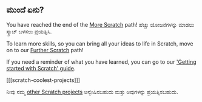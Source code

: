 ## ಮುಂದೆ ಏನು?

You have reached the end of the [More Scratch](https://projects.raspberrypi.org/en/pathways/more-scratch) path! ಹೆಚ್ಚು ಯೋಜನೆಗಳನ್ನು ಮಾಡಲು ಸ್ಕ್ರಾಚ್ ಬಳಸಲು ಪ್ರಯತ್ನಿಸಿ.

To learn more skills, so you can bring all your ideas to life in Scratch, move on to our [Further Scratch](https://projects.raspberrypi.org/en/pathways/further-scratch) path!

If you need a reminder of what you have learned, you can go to our ['Getting started with Scratch' guide](https://projects.raspberrypi.org/en/projects/getting-started-scratch).

[[[scratch-coolest-projects]]]

ನೀವು ನಮ್ಮ [other Scratch projects](https://projects.raspberrypi.org/en/projects?software%5B%5D=scratch&curriculum%5B%5D=%201) ಅನ್ವೇಷಿಸಬಹುದು ಮತ್ತು ಅವುಗಳನ್ನು ಪ್ರಯತ್ನಿಸಬಹುದು.

